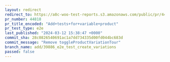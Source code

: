 ```yaml
---
layout: redirect
redirect_to: https://a8c-woo-test-reports.s3.amazonaws.com/public/pr/44818/e2e/index.html
pr_number: 44818
pr_title_encoded: "Add+tests+for+variable+product"
pr_test_type: e2e
last_published: "2024-03-12 15:38:47 +0000"
commit_sha: 28c0826540691ac1a7dd734335d00fd044bc683d
commit_message: "Remove toggleProductVariationTour"
branch_name: add/39886_e2e_test_create_variations
passed: false
---
```

